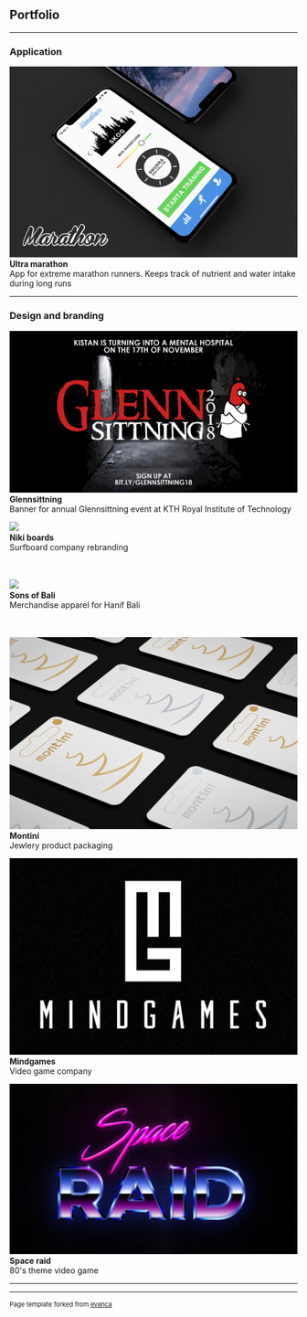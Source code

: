 ## Portfolio

---

### Application 
<img src="images/iPhoneMarathonWLogo.png?raw=true"/>
<b>Ultra marathon</b><br>
App for extreme marathon runners. Keeps track of nutrient and water intake during long runs<br>


---

### Design and branding

<img src="images/GlennsittningGIF.gif?raw=true"/><br>
<b>Glennsittning</b><br>
Banner for annual Glennsittning event at KTH Royal Institute of Technology

<img src="images/NikiOcean2.png?raw=true"/><br>
<b>Niki boards</b><br>
Surfboard company rebranding<br><br><br>

<img src="images/SoBbanner.png?raw=true"/><br>
<b>Sons of Bali</b><br>
Merchandise apparel for Hanif Bali<br><br><br>

<img src="images/montiniCards.jpg?raw=true"/><br>
<b>Montini</b><br>
Jewlery product packaging

<img src="images/Mindgames.png?raw=true"/><br>
<b>Mindgames</b><br>
Video game company

<img src="images/Spaceraid.png?raw=true"/><br>
<b>Space raid</b><br>
80's theme video game

---




---
<p style="font-size:11px">Page template forked from <a href="https://github.com/evanca/quick-portfolio">evanca</a></p>
<!-- Remove above link if you don't want to attibute -->
